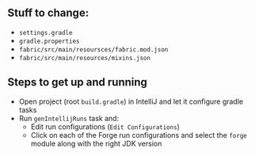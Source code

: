 ## Stuff to change:

- `settings.gradle`
- `gradle.properties`
- `fabric/src/main/resoursces/fabric.mod.json`
- `fabric/src/main/resources/mixins.json`

## Steps to get up and running
- Open project (root `build.gradle`) in IntelliJ and let it configure gradle tasks
- Run `genIntellijRuns` task and:
  - Edit run configurations (`Edit Configurations`)
  - Click on each of the Forge run configurations and select the `forge` module along with the right JDK version
